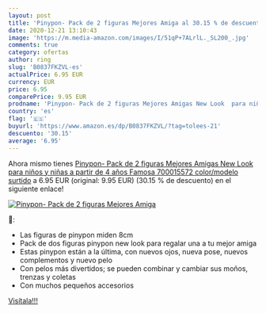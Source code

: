 ```yaml
---
layout: post
title: 'Pinypon- Pack de 2 figuras Mejores Amiga al 30.15 % de descuento'
date: 2020-12-21 13:10:43
image: 'https://m.media-amazon.com/images/I/51qP+7ALrlL._SL200_.jpg'
comments: true
category: ofertas
author: ring
slug: 'B0837FKZVL-es'
actualPrice: 6.95 EUR
currency: EUR
price: 6.95
comparePrice: 9.95 EUR
prodname: 'Pinypon- Pack de 2 figuras Mejores Amigas New Look  para niños y niñas a partir de 4 años   Famosa 700015572    color/modelo surtido'
country: 'es'
flag: '🇪🇸'
buyurl: 'https://www.amazon.es/dp/B0837FKZVL/?tag=tolees-21'
descuento: '30.15'
average: '6.95'
---
```


Ahora mismo tienes [Pinypon- Pack de 2 figuras Mejores Amigas New Look  para niños y niñas a partir de 4 años   Famosa 700015572    color/modelo surtido](https://www.amazon.es/dp/B0837FKZVL/?tag=tolees-21) a 6.95 EUR (original: 9.95 EUR) (30.15 %  de descuento) en el siguiente enlace!

[![Pinypon- Pack de 2 figuras Mejores Amiga](https://m.media-amazon.com/images/I/51qP+7ALrlL._SL200_.jpg)](https://www.amazon.es/dp/B0837FKZVL/?tag=tolees-21)

🔎:

- Las figuras de pinypon miden 8cm
- Pack de dos figuras pinypon new look para regalar una a tu mejor amiga
- Estas pinypon están a la última, con nuevos ojos, nueva pose, nuevos complementos y nuevo pelo
- Con pelos más divertidos; se pueden combinar y cambiar sus moños, trenzas y coletas
- Con muchos pequeños accesorios

[Visítala!!!](https://www.amazon.es/dp/B0837FKZVL/?tag=tolees-21)
